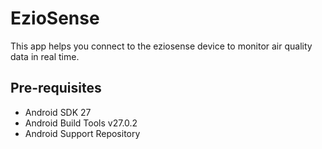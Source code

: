 EzioSense
===================================

This app helps you connect to the eziosense device to monitor air quality data in real time.


Pre-requisites
--------------

- Android SDK 27
- Android Build Tools v27.0.2
- Android Support Repository
